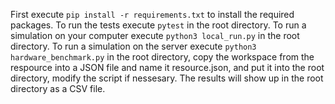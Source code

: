 First execute ```pip install -r requirements.txt``` to install the required packages.
To run the tests execute ```pytest``` in the root directory.
To run a simulation on your computer execute ```python3 local_run.py``` in the root directory.
To run a simulation on the server execute ```python3 hardware_benchmark.py``` in the root directory, copy the workspace from the respource into a JSON file and name it resource.json, and put it into the root directory, modify the script if nessesary.
The results will show up in the root directory as a CSV file.

